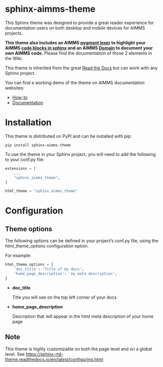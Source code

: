 # sphinx-aimms-theme

This Sphinx theme was designed to provide a great reader experience for documentation users on both desktop and mobile devices for AIMMS projects.

**This theme also includes an AIMMS [pygment lexer](http://pygments.org/) to highlight your AIMMS [code blocks in sphinx](http://www.sphinx-doc.org/en/master/usage/restructuredtext/directives.html#directive-code-block) and an AIMMS [Domain](http://www.sphinx-doc.org/en/master/usage/restructuredtext/domains.html) to document your own AIMMS code.**
Please find the documentation of those 2 elements in the Wiki.

This theme is inherited from the great [Read the Docs](https://github.com/readthedocs/sphinx_rtd_theme) but can work with any Sphinx project. 

You can find a working demo of the theme on AIMMS documentation websites:
- [How-to](https://how-to.aimms.com)
- [Documentation](https://documentation.aimms.com)

Installation
===============

This theme is distributed on PyPI and can be installed with pip:

`pip install sphinx-aimms-theme`

To use the theme in your Sphinx project, you will need to add the following to your conf.py file:

``` python
extensions = [
    ...
    "sphinx_aimms_theme",
]

html_theme = "sphinx_aimms_theme"
```

Configuration
================

Theme options
----------------

The following options can be defined in your project’s conf.py file, using the html_theme_options configuration option.

For example:

``` python
html_theme_options = {
    'doc_title': 'Title of my docs',
    'home_page_description': 'my meta description',
}
```


* **doc_title** 

    Title you will see on the top left corner of your docs


* **home_page_description** 

    Description that will appear in the html meta description of your home page

Note
---------

This theme is highly customizable on both the page level and on a global level. See https://sphinx-rtd-theme.readthedocs.io/en/latest/configuring.html 
